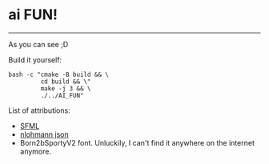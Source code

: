 # ai FUN!
---
As you can see ;D

Build it yourself:

```shell
bash -c "cmake -B build && \
         cd build && \"
         make -j 3 && \
         ./../AI_FUN"
```

List of attributions:

* [SFML](https://github.com/SFML/SFML)
* [nlohmann json](https://github.com/nlohmann/json)
* Born2bSportyV2 font. Unluckily, I can't find it anywhere on the internet anymore. 
